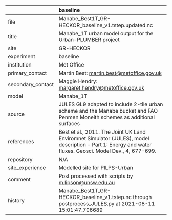 |                   | baseline                                                                                                                                                |
|:------------------|:--------------------------------------------------------------------------------------------------------------------------------------------------------|
| file              | Manabe_Best1T_GR-HECKOR_baseline_v1.tstep.updated.nc                                                                                                    |
| title             | Manabe_1T urban model output for the Urban-PLUMBER project                                                                                              |
| site              | GR-HECKOR                                                                                                                                               |
| experiment        | baseline                                                                                                                                                |
| institution       | Met Office                                                                                                                                              |
| primary_contact   | Martin Best: martin.best@metoffice.gov.uk                                                                                                               |
| secondary_contact | Maggie Hendry: margaret.hendry@metoffice.gov.uk                                                                                                         |
| model             | Manabe_1T                                                                                                                                               |
| source            | JULES GL9 adapted to include 2-tile urban scheme and the Manabe bucket and FAO Penmen Moneith schemes as additional surfaces                            |
| references        | Best et al., 2011. The Joint UK Land Enviromnet Simulator (JULES), model description - Part 1: Energy and water fluxes. Geosci. Model Dev., 4, 677-699. |
| repository        | N/A                                                                                                                                                     |
| site_experience   | Modelled site for PILPS-Urban                                                                                                                           |
| comment           | Post processed with scripts by m.lipson@unsw.edu.au                                                                                                     |
| history           | Manabe_Best1T_GR-HECKOR_baseline_v1.tstep.nc through postprocess_JULES.py at 2021-08-11 15:01:47.706689                                                 |
